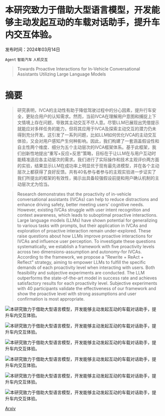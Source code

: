 # 本研究致力于借助大型语言模型，开发能够主动发起互动的车载对话助手，提升车内交互体验。

发布时间：2024年03月14日

`Agent` `智能汽车` `人机交互`

> Towards Proactive Interactions for In-Vehicle Conversational Assistants Utilizing Large Language Models

# 摘要

> 研究表明，IVCA的主动性有助于降低驾驶过程中的分心因素，提升行车安全，更贴合用户的认知需求。然而，当前IVCA在理解用户意图和捕捉上下文情境上存在问题，导致其主动交互不尽人意。尽管LLM已展现出凭借提示就能应对多样任务的能力，但将其应用于IVCA及探索主动交互的潜力仍未得到充分开发。这引发了一系列问题，比如LLM如何优化IVCA的主动交互体验，又会对用户感知产生何种影响。因此，我们构建了一套涵盖假设性和自主性两个维度、细分为五个主动层次的IVCA框架体系。基于此框架，我们创新性地提出“重写+反应+反思”策略，目标在于让LLM在与用户互动时能精准适应各主动层次的需求。我们进行了实际操作和技术主观评价两方面的实验，结果显示LLM在成功率上明显优于现有最先进模型，并在各个主动层次上都获得了良好反馈。共有40名参与者参与的主观实验进一步证实了我们所提出的框架的有效性，揭示出具备较强假设前提和用户确认机制的主动层次尤为恰当。

> Research demonstrates that the proactivity of in-vehicle conversational assistants (IVCAs) can help to reduce distractions and enhance driving safety, better meeting users' cognitive needs. However, existing IVCAs struggle with user intent recognition and context awareness, which leads to suboptimal proactive interactions. Large language models (LLMs) have shown potential for generalizing to various tasks with prompts, but their application in IVCAs and exploration of proactive interaction remain under-explored. These raise questions about how LLMs improve proactive interactions for IVCAs and influence user perception. To investigate these questions systematically, we establish a framework with five proactivity levels across two dimensions-assumption and autonomy-for IVCAs. According to the framework, we propose a "Rewrite + ReAct + Reflect" strategy, aiming to empower LLMs to fulfill the specific demands of each proactivity level when interacting with users. Both feasibility and subjective experiments are conducted. The LLM outperforms the state-of-the-art model in success rate and achieves satisfactory results for each proactivity level. Subjective experiments with 40 participants validate the effectiveness of our framework and show the proactive level with strong assumptions and user confirmation is most appropriate.

![本研究致力于借助大型语言模型，开发能够主动发起互动的车载对话助手，提升车内交互体验。](../../../paper_images/2403.09135/x1.png)

![本研究致力于借助大型语言模型，开发能够主动发起互动的车载对话助手，提升车内交互体验。](../../../paper_images/2403.09135/x2.png)

![本研究致力于借助大型语言模型，开发能够主动发起互动的车载对话助手，提升车内交互体验。](../../../paper_images/2403.09135/x3.png)

![本研究致力于借助大型语言模型，开发能够主动发起互动的车载对话助手，提升车内交互体验。](../../../paper_images/2403.09135/x4.png)

![本研究致力于借助大型语言模型，开发能够主动发起互动的车载对话助手，提升车内交互体验。](../../../paper_images/2403.09135/x5.png)

![本研究致力于借助大型语言模型，开发能够主动发起互动的车载对话助手，提升车内交互体验。](../../../paper_images/2403.09135/x6.png)

[Arxiv](https://arxiv.org/abs/2403.09135)
